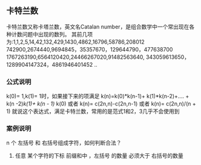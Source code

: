 

 ## 卡特兰数
卡特兰数又称卡塔兰数，英文名Catalan number，是组合数学中一个常出现在各种计数问题中出现的数列。
其前几项为:1,1,2,5,14,42,132,429,1430,4862,16796,58786,208012
742900,2674440,9694845，35357670，129644790，477638700
1767263190,6564120420,24466267020,91482563640,
343059613650，1289904147324，4861946401452 ..

### 公式说明
k(0)= 1,k(1)= 1时，如果接下来的项满足
k(n)=k(0)*k(n-1)+ k(1)*k(n-2)+.... + k(n -2)*k(1)+ k(n - 1)* k(0)
或者
k(n)= c(2n,n)-c(2n,n-1)
或者
k(n)= c(2n,n)/(n + 1)
就说这个表达式，满足卡特兰数，常用的是范式1和2，3几乎不会使用到

### 案例说明
n 个 左括号 和 右括号组成字符，如何判断合法？

1. 任意 某个字符的下标 前缀和中 ，左括号 的数量 必须大于 右括号的数量